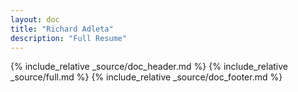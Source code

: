```yaml
---
layout: doc
title: "Richard Adleta"
description: "Full Resume"
---
```

{% include_relative _source/doc_header.md %}
{% include_relative _source/full.md %}
{% include_relative _source/doc_footer.md %}